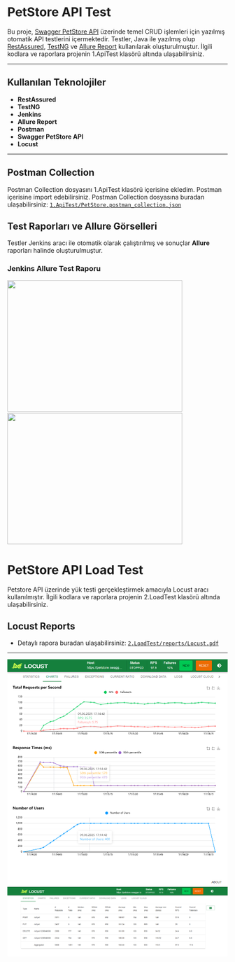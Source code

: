 # PetStore API Test

Bu proje, [Swagger PetStore API](https://petstore.swagger.io/) üzerinde temel CRUD işlemleri için yazılmış otomatik API testlerini içermektedir. Testler, Java ile yazılmış olup [RestAssured](https://rest-assured.io/), [TestNG](https://testng.org/) ve [Allure Report](https://docs.qameta.io/allure/) kullanılarak oluşturulmuştur. İlgili kodlara ve raporlara projenin 1.ApiTest klasörü altında ulaşabilirsiniz.

---

## Kullanılan Teknolojiler

- **RestAssured**
- **TestNG**
- **Jenkins**
- **Allure Report**
- **Postman**
- **Swagger PetStore API**
- **Locust**

---

## Postman Collection

Postman Collection dosyasını 1.ApiTest klasörü içerisine ekledim. Postman içerisine import edebilirsiniz.
Postman Collection dosyasına buradan ulaşabilirsiniz: [`1.ApiTest/PetStore.postman_collection.json`](1.ApiTest/PetStore.postman_collection.json)

## Test Raporları ve Allure Görselleri

Testler Jenkins aracı ile otomatik olarak çalıştırılmış ve sonuçlar **Allure** raporları halinde oluşturulmuştur.

### Jenkins Allure Test Raporu

<img src="https://i.imgur.com/v8D33D2.png" width="400" height="300" />
<img src="https://i.imgur.com/DyuOwSt.png" width="400" height="300" />

# PetStore API Load Test

Petstore API üzerinde yük testi gerçekleştirmek amacıyla Locust aracı kullanılmıştır. İlgili kodlara ve raporlara projenin 2.LoadTest klasörü altında ulaşabilirsiniz.

## Locust Reports
- Detaylı rapora buradan ulaşabilirsiniz: [`2.LoadTest/reports/Locust.pdf`](2.LoadTest/reports/Locust.pdf)
---
![Locust Raporu](https://github.com/OsmnCnG/QABootcamp_API-Load_Test/blob/main/2.LoadTest/reports/screenshots/charts.png)
![Locust Raporu](https://github.com/OsmnCnG/QABootcamp_API-Load_Test/blob/main/2.LoadTest/reports/screenshots/statistics.png)

